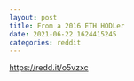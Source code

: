 ```yaml
--- 
layout: post 
title: From a 2016 ETH HODLer 
date: 2021-06-22 1624415245 
categories: reddit 
--- 
```

https://redd.it/o5vzxc